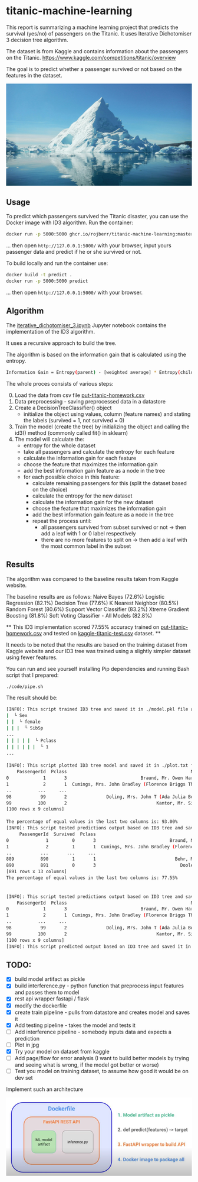# titanic-machine-learning

This report is summarizing a machine learning project that predicts the survival (yes/no) of passengers on the Titanic.
It uses Iterative Dichotomiser 3 decision tree algorithm.

The dataset is from Kaggle and contains information about the passengers on the Titanic.
https://www.kaggle.com/competitions/titanic/overview

The goal is to predict whether a passenger survived or not based on the features in the dataset.

![iceberg](./data/iceberg.jpeg)

## Usage

To predict which passengers survived the Titanic disaster, you can use the Docker image with ID3 algorithm.
Run the container:

```bash
docker run -p 5000:5000 ghcr.io/rojberr/titanic-machine-learning:master
```

... then open `http://127.0.0.1:5000/` with your browser, input yours passenger data and predict if he or she survived
or not.

To build locally and run the container use:

```bash
docker build -t predict .
docker run -p 5000:5000 predict
```

... then open `http://127.0.0.1:5000/` with your browser.

## Algorithm

The [iterative_dichotomiser_3.ipynb](notebooks/iterative_dichotomiser_3.ipynb) Jupyter notebook contains
the implementation of the ID3 algorithm.

It uses a recursive approach to build the tree.

The algorithm is based on the information gain that is calculated using the entropy.

```bash
Information Gain = Entropy(parent) - [weighted average] * Entropy(children)
```

The whole proces consists of various steps:

0) Load the data from csv file [put-titanic-homework.csv](data/put-titanic-homework.csv)
1) Data preprocessing - saving preprocessed data in a datastore
2) Create a DecisionTreeClassifier() object
    - initialize the object using values, column (feature names) and stating the labels (survived = 1, not survived = 0)
2) Train the model (create the tree) by initializing the object and calling the id3() method (commonly called fit() in
   sklearn)
3) The model will calculate the:
    - entropy for the whole dataset
    - take all passengers and calculate the entropy for each feature
    - calculate the information gain for each feature
    - choose the feature that maximizes the information gain
    - add the best information gain feature as a node in the tree
    - for each possible choice in this feature:
        * calculate remaining passengers for this (split the dataset based on the choice)
        * calculate the entropy for the new dataset
        * calculate the information gain for the new dataset
        * choose the feature that maximizes the information gain
        * add the best information gain feature as a node in the tree
        * repeat the process until:
            - all passengers survived from subset survived or not -> then add a leaf with 1 or 0 label respectively
            - there are no more features to split on -> then add a leaf with the most common label in the subset

## Results

The algorithm was compared to the baseline results taken from Kaggle website.

The baseline results are as follows:
Naive Bayes (72.6%)
Logistic Regression (82.1%)
Decision Tree (77.6%)
K Nearest Neighbor (80.5%)
Random Forest (80.6%)
Support Vector Classifier (83.2%)
Xtreme Gradient Boosting (81.8%)
Soft Voting Classifier - All Models (82.8%)

** This ID3 implementation scored 77.55% accuracy trained on [put-titanic-homework.csv](./data/put-titanic-homework.csv)
and tested on [kaggle-titanic-test.csv](./data/kaggle-titanic-test.csv) dataset. **

It needs to be noted that the results are based on the training dataset from Kaggle website and our ID3 tree was trained
using a slightly simpler dataset using fewer features.

You can run and see yourself installing Pip dependencies and running Bash script that I prepared:
```bash
./code/pipe.sh
```
The result should be:
```bash
[INFO]: This script trained ID3 tree and saved it in ./model.pkl file as pickle.
|  └ Sex
| |  └ female
| | |  └ SibSp
...
| | | | |  └ Pclass
| | | | | |  └ 1
...

[INFO]: This script plotted ID3 tree model and saved it in ./plot.txt file.
    PassengerId  Pclass                                               Name     Sex     Age  SibSp  Parch  Survived  Predicted
0             1       3                            Braund, Mr. Owen Harris    male  middle      1      0         0          0
1             2       1  Cumings, Mrs. John Bradley (Florence Briggs Th...  female  middle      1      0         1          1
..          ...     ...                                                ...     ...     ...    ...    ...       ...        ...
98           99       2               Doling, Mrs. John T (Ada Julia Bone)  female  middle      0      1         1          1
99          100       2                                  Kantor, Mr. Sinai    male  middle      1      0         0          0
[100 rows x 9 columns]

The percentage of equal values in the last two columns is: 93.00%
[INFO]: This script tested predictions output based on ID3 tree and saved it in ./test_output_1.csv file.
     PassengerId  Survived  Pclass                                               Name     Sex   Age  SibSp  Parch            Ticket     Fare Cabin Embarked  Predicted
0              1         0       3                            Braund, Mr. Owen Harris    male  22.0      1      0         A/5 21171   7.2500   NaN        S        0.0
1              2         1       1  Cumings, Mrs. John Bradley (Florence Briggs Th...  female  38.0      1      0          PC 17599  71.2833   C85        C        1.0
..           ...       ...     ...                                                ...     ...   ...    ...    ...               ...      ...   ...      ...        ...
889          890         1       1                              Behr, Mr. Karl Howell    male  26.0      0      0            111369  30.0000  C148        C        0.0
890          891         0       3                                Dooley, Mr. Patrick    male  32.0      0      0            370376   7.7500   NaN        Q        0.0
[891 rows x 13 columns]
The percentage of equal values in the last two columns is: 77.55%


[INFO]: This script tested predictions output based on ID3 tree and saved it in ./test_output_2.csv file.
    PassengerId  Pclass                                               Name     Sex     Age  SibSp  Parch  Survived  Predicted
0             1       3                            Braund, Mr. Owen Harris    male  middle      1      0         0          0
1             2       1  Cumings, Mrs. John Bradley (Florence Briggs Th...  female  middle      1      0         1          1
..          ...     ...                                                ...     ...     ...    ...    ...       ...        ...
98           99       2               Doling, Mrs. John T (Ada Julia Bone)  female  middle      0      1         1          1
99          100       2                                  Kantor, Mr. Sinai    male  middle      1      0         0          0
[100 rows x 9 columns]
[INFO]: This script predicted output based on ID3 tree and saved it in ./output.csv file.
```

## TODO:

- [x] build model artifact as pickle
- [x] build interference.py - python function that preprocess input features and passes them to model
- [x] rest api wrapper fastapi / flask
- [x] modify the dockerfile
- [x] create train pipeline - pulls from datastore and creates model and saves it
- [x] Add testing pipeline - takes the model and tests it
- [ ] Add interference pipeline - somebody inputs data and expects a prediction
- [ ] Plot in jpg
- [x] Try your model on dataset from kaggle
- [ ] Add page/flow for error analysis (I want to build better models by trying and seeing what is wrong,
  if the model got better or worse)
- [ ] Test you model on training dataset, to assume how good it would be on dev set

Implement such an architecture

![img.png](img.png)